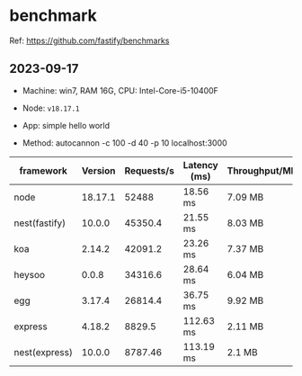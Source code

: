 # benchmark

Ref: https://github.com/fastify/benchmarks

## 2023-09-17

- Machine: win7, RAM 16G, CPU: Intel-Core-i5-10400F

- Node: `v18.17.1`

- App: simple hello world

- Method: autocannon -c 100 -d 40 -p 10 localhost:3000

framework | Version | Requests/s | Latency (ms) | Throughput/Mb
--- | --- | --- | --- | ---
node | 18.17.1 | 52488 | 18.56 ms | 7.09 MB
nest(fastify) | 10.0.0 | 45350.4 | 21.55 ms | 8.03 MB
koa | 2.14.2 | 42091.2 | 23.26 ms | 7.37 MB
heysoo | 0.0.8 | 34316.6 | 28.64 ms | 6.04 MB
egg | 3.17.4 | 26814.4 | 36.75 ms | 9.92 MB
express | 4.18.2 | 8829.5 | 112.63 ms | 2.11 MB
nest(express) | 10.0.0 | 8787.46 | 113.19 ms | 2.1 MB
